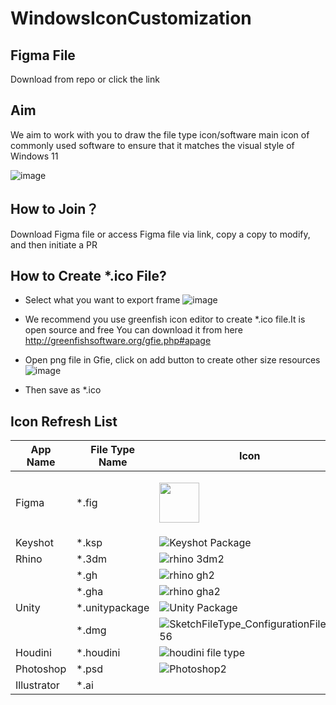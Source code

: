 # WindowsIconCustomization

## Figma File

Download from repo or click the link



## Aim

We aim to work with you to draw the file type icon/software main icon of commonly used software to ensure that it matches the visual style of Windows 11

![image](https://github.com/MicaUI/WindowsIconCustomization/assets/6630660/043385eb-a228-48b5-859c-0ce79d42a7d1)


## How to Join？

Download Figma file or access Figma file via link, copy a copy to modify, and then initiate a PR

## How to Create *.ico File?

- Select what you want to export frame
![image](https://github.com/MicaUI/WindowsIconCustomization/assets/6630660/0637fb1a-e674-44b3-acc6-31a7a281343d)

- We recommend you use greenfish icon editor to create *.ico file.It is open source and free
You can download it from here
http://greenfishsoftware.org/gfie.php#apage

- Open png file in Gfie, click on add button to create other size resources
![image](https://github.com/MicaUI/WindowsIconCustomization/assets/6630660/337f1902-d92d-43ab-87de-9d60555ad818)

- Then save as *.ico

## Icon Refresh List

| App Name  | File Type Name  | Icon |
| ------------- | ------------- | ------------- |
| Figma | *.fig  | <P> <img src=https://github.com/MicaUI/WindowsIconCustomization/assets/6630660/5bd0ad70-5f7f-427c-89a6-7c986ced0a39 width=64 height=64>  </P>|
| Keyshot | *.ksp  | ![Keyshot Package](https://github.com/MicaUI/WindowsIconCustomization/assets/6630660/ceb26172-11ef-4063-a8b1-bcf8d5db8549)  |
| Rhino | *.3dm  | ![rhino 3dm2](https://github.com/MicaUI/WindowsIconCustomization/assets/6630660/0304a1e3-d480-49cf-9a4a-cf88f132c45b) |
| | *.gh | ![rhino gh2](https://github.com/MicaUI/WindowsIconCustomization/assets/6630660/7d181b0e-a1fe-4b14-9bf7-fbba862fe00c) |
| | *.gha | ![rhino gha2](https://github.com/MicaUI/WindowsIconCustomization/assets/6630660/a06945c4-950c-4035-a001-55c4ad2233ee)
| Unity | *.unitypackage |![Unity Package](https://github.com/MicaUI/WindowsIconCustomization/assets/6630660/b16c96ec-311b-40d2-b7db-608026e19436)
| |*.dmg | ![SketchFileType_ConfigurationFile_256](https://github.com/MicaUI/WindowsIconCustomization/assets/6630660/f3df5055-f72c-4acc-b6ee-891d76814e79)
| Houdini | *.houdini | ![houdini file type](https://github.com/MicaUI/WindowsIconCustomization/assets/6630660/ee5509e8-2ffb-4b6c-a469-c7dac98db40a)
| Photoshop | *.psd | ![Photoshop2](https://github.com/MicaUI/WindowsIconCustomization/assets/6630660/24cb9a8b-a1c4-4950-acb6-6a453db1e1ee)
| Illustrator | *.ai | 

